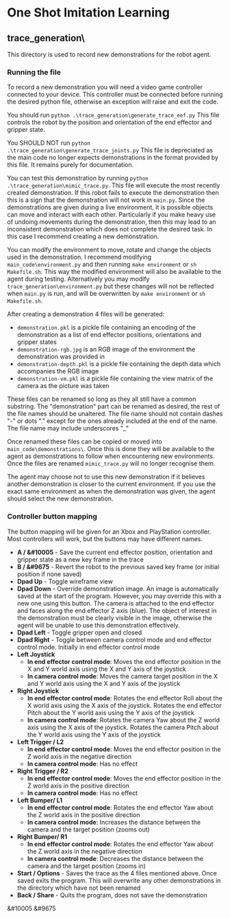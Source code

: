 
# One Shot Imitation Learning

## trace_generation\

This directory is used to record new demonstrations for the robot agent.

### Running the file

To record a new demonstration you will need a video game controller connected to your device.
This controller must be connected before running the desired python file, otherwise 
an exception will raise and exit the code.

You should run `python .\trace_generation\generate_trace_eef.py`
This file controls the robot by the position and orientation of the end effector and gripper state.

You SHOULD NOT run `python .\trace_generation\generate_trace_joints.py`
This file is depreciated as the main code no longer expects demonstrations in the format provided by this file. It remains purely for documentation.

You can test this demonstration by running `python .\trace_generation\mimic_trace.py`. This file will execute the most recently created demonstration. If this robot fails to execute the demonstration then this is a sign that the demonstration will not work in `main.py`. Since the demonstrations are given during a live environment, it is possible objects can move and interact with each other. Particularly if you make heavy use of undoing movements during the demonstration, then this may lead to an inconsistent demonstration which does not complete the desired task. In this case I recommend creating a new demonstration.

You can modify the environment to move, rotate and change the objects used in the demonstration. I recommend modifying `main_code\environment.py` and then running `make environment` or `sh Makefile.sh`. This way the modified environment will also be available to the agent during testing.
Alternatively you may modify `trace_generation\environment.py` but these changes will not be reflected when `main.py` is run, and will be overwritten by `make environment` or `sh Makefile.sh`.

 
After creating a demonstration 4 files will be generated:
-  `demonstration.pkl` is a pickle file containing an encoding of the demonstration as a list of end effector positions, orientations and gripper states
-  `demonstration-rgb.jpg` is an RGB image of the environment the demonstration was provided in
-  `demonstration-depth.pkl` is a pickle file containing the depth data which accompanies the RGB image
-  `demonstration-vm.pkl` is a pickle file containing the view matrix of the camera as the picture was taken

These files can be renamed so long as they all still have a common substring. The "demonstration" part can be renamed as desired, the rest of the file names should be unaltered.
The file name should not contain dashes "-" or dots "." except for the ones already included at the end of the name. The file name may include underscores "_"

Once renamed these files can be copied or moved into `main_code\demonstrations\`. Once this is done they will be available to the agent as demonstrations to follow when encountering new environments.
Once the files are renamed `mimic_trace.py` will no longer recognise them.

The agent may choose not to use this new demonstration if it believes another demonstration is closer to the current environment. If you use the exact same environment as when the demonstration was given, the agent should select the new demonstration.

### Controller button mapping

The button mapping will be given for an Xbox and PlayStation controller. Most controllers will work, but the buttons may have different names.

- **A / &#10005** - Save the current end effector position, orientation and gripper state as a new key frame in the trace
- **B / &#9675** - Revert the robot to the previous saved key frame (or initial position if none saved)
- **Dpad Up** - Toggle wireframe view
- **Dpad Down** - Override demonstration image. An image is automatically saved at the start of the program. However, you may override this with a new one using this button. The camera is attached to the end effector and faces along the end effector Z axis (blue). The object of interest in the demonstration must be clearly visible in the image, otherwise the agent will be unable to use this demonstration effectively.
- **Dpad Left** - Toggle gripper open and closed
- **Dpad Right** - Toggle between camera control mode and end effector control mode. Initially in end effector control mode
- **Left Joystick**
	- **In end effector control mode**: Moves the end effector position in the X and Y world axis using the X and Y axis of the joystick
	- **In camera control mode**: Moves the camera target position in the X and Y world axis using the X and Y axis of the joystick
- **Right Joystick**
	- **In end effector control mode**: Rotates the end effector Roll about the X world axis using the X axis of the joystick. Rotates the end effector Pitch about the Y world axis using the Y axis of the joystick
	- **In camera control mode**: Rotates the camera Yaw about the Z world axis using the X axis of the joystick. Rotates the camera Pitch about the Y world axis using the Y axis of the joystick
- **Left Trigger / L2**
 	- **In end effector control mode**: Moves the end effector position in the Z world axis in the negative direction
	- **In camera control mode**: Has no effect
- **Right Trigger / R2**
 	- **In end effector control mode**: Moves the end effector position in the Z world axis in the positive direction
	- **In camera control mode**: Has no effect
- **Left Bumper/ L1**
 	- **In end effector control mode**: Rotates the end effector Yaw about the Z world axis in the positive direction
	- **In camera control mode**: Increases the distance between the camera and the target position (zooms out)
- **Right Bumper/ R1**
 	- **In end effector control mode**: Rotates the end effector Yaw about the Z world axis in the negative direction
	- **In camera control mode**: Decreases the distance between the camera and the target position (zooms in)
- **Start / Options** - Saves the trace as the 4 files mentioned above. Once saved exits the program. This will overwrite any other demonstrations in the directory which have not been renamed
- **Back / Share** - Quits the program, does not save the demonstration

&#10005
&#9675
